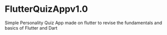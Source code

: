 # FlutterQuizAppv1.0
Simple Personality Quiz App made on flutter to revise the fundamentals and basics of Flutter and Dart
